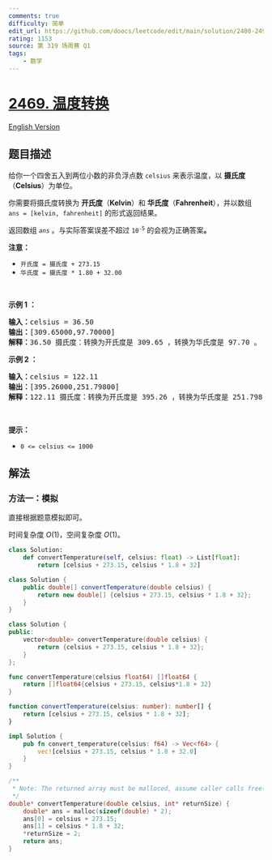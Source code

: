 ```yaml
---
comments: true
difficulty: 简单
edit_url: https://github.com/doocs/leetcode/edit/main/solution/2400-2499/2469.Convert%20the%20Temperature/README.md
rating: 1153
source: 第 319 场周赛 Q1
tags:
    - 数学
---
```


# [2469. 温度转换](https://leetcode.cn/problems/convert-the-temperature)

[English Version](/solution/2400-2499/2469.Convert%20the%20Temperature/README_EN.md)

## 题目描述

<!-- 这里写题目描述 -->

<p>给你一个四舍五入到两位小数的非负浮点数 <code>celsius</code> 来表示温度，以 <strong>摄氏度</strong>（<strong>Celsius</strong>）为单位。</p>

<p>你需要将摄氏度转换为 <strong>开氏度</strong>（<strong>Kelvin</strong>）和 <strong>华氏度</strong>（<strong>Fahrenheit</strong>），并以数组 <code>ans = [kelvin, fahrenheit]</code> 的形式返回结果。</p>

<p>返回数组<em> <code>ans</code></em> 。与实际答案误差不超过 <code>10<sup>-5</sup></code> 的会视为正确答案<strong>。</strong></p>

<p><strong>注意：</strong></p>

<ul>
	<li><code>开氏度 = 摄氏度 + 273.15</code></li>
	<li><code>华氏度 = 摄氏度 * 1.80 + 32.00</code></li>
</ul>

<p>&nbsp;</p>

<p><strong>示例 1 ：</strong></p>

<pre><strong>输入：</strong>celsius = 36.50
<strong>输出：</strong>[309.65000,97.70000]
<strong>解释：</strong>36.50 摄氏度：转换为开氏度是 309.65 ，转换为华氏度是 97.70 。</pre>

<p><strong>示例 2 ：</strong></p>

<pre><strong>输入：</strong>celsius = 122.11
<strong>输出：</strong>[395.26000,251.79800]
<strong>解释：</strong>122.11 摄氏度：转换为开氏度是 395.26 ，转换为华氏度是 251.798 。
</pre>

<p>&nbsp;</p>

<p><strong>提示：</strong></p>

<ul>
	<li><code>0 &lt;= celsius &lt;= 1000</code></li>
</ul>

## 解法

### 方法一：模拟

直接根据题意模拟即可。

时间复杂度 $O(1)$，空间复杂度 $O(1)$。

<!-- tabs:start -->

```python
class Solution:
    def convertTemperature(self, celsius: float) -> List[float]:
        return [celsius + 273.15, celsius * 1.8 + 32]
```

```java
class Solution {
    public double[] convertTemperature(double celsius) {
        return new double[] {celsius + 273.15, celsius * 1.8 + 32};
    }
}
```

```cpp
class Solution {
public:
    vector<double> convertTemperature(double celsius) {
        return {celsius + 273.15, celsius * 1.8 + 32};
    }
};
```

```go
func convertTemperature(celsius float64) []float64 {
	return []float64{celsius + 273.15, celsius*1.8 + 32}
}
```

```ts
function convertTemperature(celsius: number): number[] {
    return [celsius + 273.15, celsius * 1.8 + 32];
}
```

```rust
impl Solution {
    pub fn convert_temperature(celsius: f64) -> Vec<f64> {
        vec![celsius + 273.15, celsius * 1.8 + 32.0]
    }
}
```

```c
/**
 * Note: The returned array must be malloced, assume caller calls free().
 */
double* convertTemperature(double celsius, int* returnSize) {
    double* ans = malloc(sizeof(double) * 2);
    ans[0] = celsius + 273.15;
    ans[1] = celsius * 1.8 + 32;
    *returnSize = 2;
    return ans;
}
```

<!-- tabs:end -->

<!-- end -->
